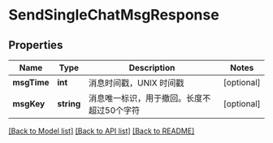 # SendSingleChatMsgResponse

## Properties
Name | Type | Description | Notes
------------ | ------------- | ------------- | -------------
**msgTime** | **int** | 消息时间戳，UNIX 时间戳 | [optional] 
**msgKey** | **string** | 消息唯一标识，用于撤回。长度不超过50个字符 | [optional] 

[[Back to Model list]](../README.md#documentation-for-models) [[Back to API list]](../README.md#documentation-for-api-endpoints) [[Back to README]](../README.md)


